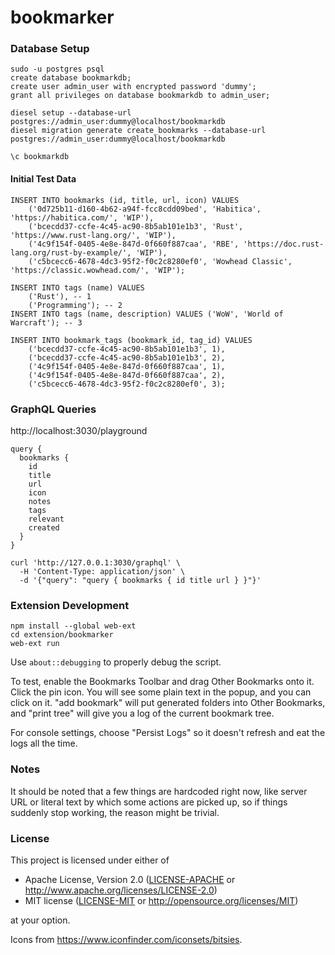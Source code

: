 # bookmarker

### Database Setup

```
sudo -u postgres psql
create database bookmarkdb;
create user admin_user with encrypted password 'dummy';
grant all privileges on database bookmarkdb to admin_user;
```

```
diesel setup --database-url postgres://admin_user:dummy@localhost/bookmarkdb
diesel migration generate create_bookmarks --database-url postgres://admin_user:dummy@localhost/bookmarkdb

\c bookmarkdb
```

#### Initial Test Data

```
INSERT INTO bookmarks (id, title, url, icon) VALUES
    ('0d725b11-d160-4b62-a94f-fcc8cdd09bed', 'Habitica', 'https://habitica.com/', 'WIP'),
    ('bcecdd37-ccfe-4c45-ac90-8b5ab101e1b3', 'Rust', 'https://www.rust-lang.org/', 'WIP'),
    ('4c9f154f-0405-4e8e-847d-0f660f887caa', 'RBE', 'https://doc.rust-lang.org/rust-by-example/', 'WIP'),
    ('c5bcecc6-4678-4dc3-95f2-f0c2c8280ef0', 'Wowhead Classic', 'https://classic.wowhead.com/', 'WIP');

INSERT INTO tags (name) VALUES
    ('Rust'), -- 1
    ('Programming'); -- 2
INSERT INTO tags (name, description) VALUES ('WoW', 'World of Warcraft'); -- 3

INSERT INTO bookmark_tags (bookmark_id, tag_id) VALUES
    ('bcecdd37-ccfe-4c45-ac90-8b5ab101e1b3', 1),
    ('bcecdd37-ccfe-4c45-ac90-8b5ab101e1b3', 2),
    ('4c9f154f-0405-4e8e-847d-0f660f887caa', 1),
    ('4c9f154f-0405-4e8e-847d-0f660f887caa', 2),
    ('c5bcecc6-4678-4dc3-95f2-f0c2c8280ef0', 3);
```

### GraphQL Queries

http://localhost:3030/playground

```
query {
  bookmarks {
    id
    title
    url
    icon
    notes
    tags
    relevant
    created
  }
}
```

```
curl 'http://127.0.0.1:3030/graphql' \
  -H 'Content-Type: application/json' \
  -d '{"query": "query { bookmarks { id title url } }"}'
```

### Extension Development

```
npm install --global web-ext
cd extension/bookmarker
web-ext run
```

Use `about::debugging` to properly debug the script.

To test, enable the Bookmarks Toolbar and drag Other Bookmarks onto it. Click the pin icon. You
will see some plain text in the popup, and you can click on it. "add bookmark" will put
generated folders into Other Bookmarks, and "print tree" will give you a log of the current
bookmark tree.

For console settings, choose "Persist Logs" so it doesn't refresh and eat the logs all the time.

### Notes

It should be noted that a few things are hardcoded right now, like server URL or literal text
by which some actions are picked up, so if things suddenly stop working, the reason might be
trivial.

### License

This project is licensed under either of

 * Apache License, Version 2.0 ([LICENSE-APACHE](LICENSE-APACHE) or http://www.apache.org/licenses/LICENSE-2.0)
 * MIT license ([LICENSE-MIT](LICENSE-MIT) or http://opensource.org/licenses/MIT)

at your option.

Icons from https://www.iconfinder.com/iconsets/bitsies.
